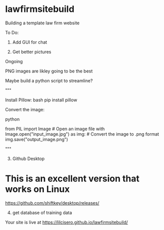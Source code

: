 # lawfirmsitebuild
Building a template law firm website 

To Do:

1. Add GUI for chat 

2. Get better pictures

Ongoing 

PNG images are likley going to be the best

Maybe build a python script to streamline? 

"""

Install Pillow:
bash
pip install pillow

Convert the image:

python

from PIL import Image # Open an image file with Image.open("input_image.jpg") as img: # Convert the image to .png format img.save("output_image.png") 

"""

3. Github Desktop 
# This is an excellent version that works on Linux 

https://github.com/shiftkey/desktop/releases/

4. get database of training data



Your site is live at https://lilcisero.github.io/lawfirmsitebuild/



